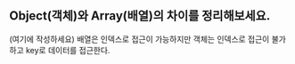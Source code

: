 ## Object(객체)와 Array(배열)의 차이를 정리해보세요.

(여기에 작성하세요)
배열은 인덱스로 접근이 가능하지만 객체는 인덱스로 접근이 불가하고 key로 데이터를 접근한다.